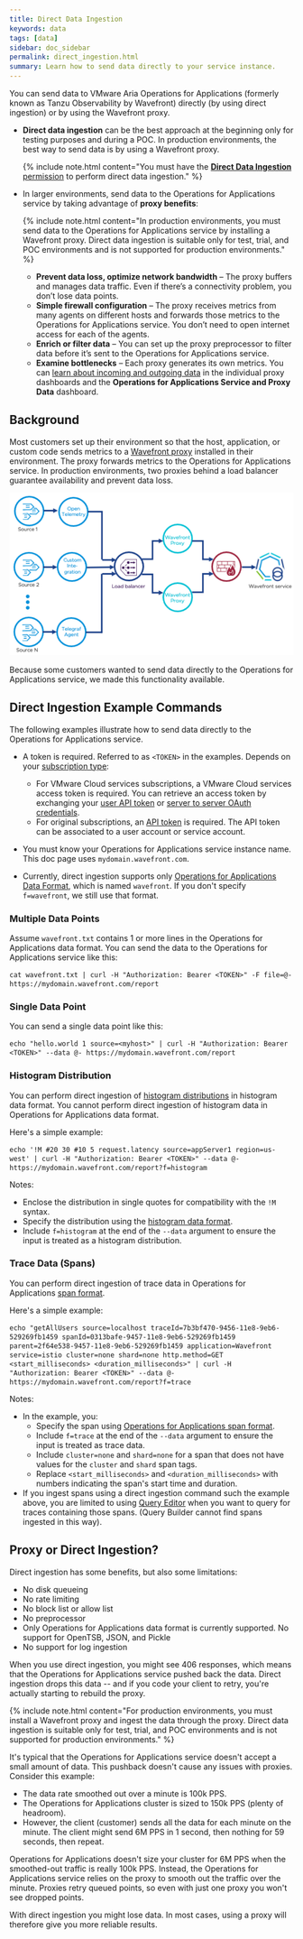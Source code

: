 ```yaml
---
title: Direct Data Ingestion
keywords: data
tags: [data]
sidebar: doc_sidebar
permalink: direct_ingestion.html
summary: Learn how to send data directly to your service instance.
---
```


You can send data to VMware Aria Operations for Applications (formerly known as Tanzu Observability by Wavefront) directly (by using direct ingestion) or by using the Wavefront proxy.

* **Direct data ingestion** can be the best approach at the beginning only for testing purposes and during a POC. In production environments, the best way to send data is by using a Wavefront proxy.

  {% include note.html content="You must have the [**Direct Data Ingestion** permission](permissions_overview.html) to perform direct data ingestion." %}

* In larger environments, send data to the Operations for Applications service by taking advantage of **proxy benefits**:

  {% include note.html content="In production environments, you must send data to the Operations for Applications service by installing a Wavefront proxy. Direct data ingestion is suitable only for test, trial, and POC environments and is not supported for production environments." %}

  * **Prevent data loss, optimize network bandwidth** – The proxy buffers and manages data traffic. Even if there’s a connectivity problem, you don’t lose data points.
  * **Simple firewall configuration** – The proxy receives metrics from many agents on different hosts and forwards those metrics to the Operations for Applications service. You don’t need to open internet access for each of the agents.
  * **Enrich or filter data** – You can set up the proxy preprocessor to filter data before it’s sent to the Operations for Applications service.
  * **Examine bottlenecks** – Each proxy generates its own metrics. You can [learn about incoming and outgoing data](monitoring_proxies.html) in the individual proxy dashboards and the **Operations for Applications Service and Proxy Data** dashboard.




## Background

Most customers set up their environment so that the host, application, or custom code sends metrics to a [Wavefront proxy](proxies.html) installed in their environment. The proxy forwards metrics to the Operations for Applications service. In production environments, two proxies behind a load balancer guarantee availability and prevent data loss.

![proxies behind load balancer](/images/proxy_deployment_load_balancer.png)

Because some customers wanted to send data directly to the Operations for Applications service, we made this functionality available.

## Direct Ingestion Example Commands

The following examples illustrate how to send data directly to the Operations for Applications service.
* A token is required. Referred to as `<TOKEN>` in the examples. Depends on your [subscription type](subscriptions-differences.html):

    - For VMware Cloud services subscriptions, a VMware Cloud services access token is required. You can retrieve an access token by exchanging your [user API token](csp_users_account_managing.html#generate-an-api-token) or [server to server OAuth credentials](csp_server_to_server_apps.html#how-server-to-server-apps-work).
    - For original subscriptions, an [API token](api_tokens.html) is required. The API token can be associated to a user account or service account.

* You must know your Operations for Applications service instance name. This doc page uses `mydomain.wavefront.com`.
* Currently, direct ingestion supports only [Operations for Applications Data Format](wavefront_data_format.html), which is named `wavefront`. If you don't specify `f=wavefront`, we still use that format.

### Multiple Data Points

Assume `wavefront.txt` contains 1 or more lines in the Operations for Applications data format. You can send the data to the Operations for Applications service like this:

```
cat wavefront.txt | curl -H "Authorization: Bearer <TOKEN>" -F file=@- https://mydomain.wavefront.com/report
```

### Single Data Point

You can send a single data point like this:
```
echo "hello.world 1 source=<myhost>" | curl -H "Authorization: Bearer <TOKEN>" --data @- https://mydomain.wavefront.com/report
```

### Histogram Distribution

You can perform direct ingestion of [histogram distributions](proxies_histograms.html#sending-histogram-distributions) in histogram data format. You cannot perform direct ingestion of histogram data in Operations for Applications data format.

Here's a simple example:
```
echo '!M #20 30 #10 5 request.latency source=appServer1 region=us-west' | curl -H "Authorization: Bearer <TOKEN>" --data @- https://mydomain.wavefront.com/report?f=histogram
```

Notes:
* Enclose the distribution in single quotes for compatibility with the `!M` syntax.
* Specify the distribution using the [histogram data format](proxies_histograms.html#sending-histogram-distributions).
* Include `f=histogram` at the end of the `--data` argument to ensure the input is treated as a histogram distribution.

### Trace Data (Spans)
You can perform direct ingestion of trace data in Operations for Applications [span format](trace_data_details.html#spans).

Here's a simple example:
```
echo "getAllUsers source=localhost traceId=7b3bf470-9456-11e8-9eb6-529269fb1459 spanId=0313bafe-9457-11e8-9eb6-529269fb1459 parent=2f64e538-9457-11e8-9eb6-529269fb1459 application=Wavefront service=istio cluster=none shard=none http.method=GET <start_milliseconds> <duration_milliseconds>" | curl -H "Authorization: Bearer <TOKEN>" --data @- https://mydomain.wavefront.com/report?f=trace
```

Notes:
* In the example, you:
  - Specify the span using [Operations for Applications span format](trace_data_details.html#operations-for-applications-span-format).
  - Include `f=trace` at the end of the `--data` argument to ensure the input is treated as trace data.
  - Include `cluster=none` and `shard=none` for a span that does not have values for the `cluster` and `shard` span tags.
  - Replace `<start_milliseconds>` and `<duration_milliseconds>` with numbers indicating the span's start time and duration.
* If you ingest spans using a direct ingestion command such the example above, you are limited to using [Query Editor](trace_data_query.html#trace-queries-in-query-editor) when you want to query for traces containing those spans. (Query Builder cannot find spans ingested in this way).


## Proxy or Direct Ingestion?

Direct ingestion has some benefits, but also some limitations:

* No disk queueing
* No rate limiting
* No block list or allow list
* No preprocessor
* Only Operations for Applications data format is currently supported. No support for OpenTSB, JSON, and Pickle
* No support for log ingestion

When you use direct ingestion, you might see 406 responses, which means that the Operations for Applications service pushed back the data. Direct ingestion drops this data -- and if you code your client to retry, you're actually starting to rebuild the proxy.

{% include note.html content="For production environments, you must install a Wavefront proxy and ingest the data through the proxy. Direct data ingestion is suitable only for test, trial, and POC environments and is not supported for production environments." %}

It's typical that the Operations for Applications service doesn't accept a small amount of data. This pushback doesn't cause any issues with proxies. Consider this example:

* The data rate smoothed out over a minute is 100k PPS.
* The Operations for Applications cluster is sized to 150k PPS (plenty of headroom).
* However, the client (customer) sends all the data for each minute on the minute. The client might send 6M PPS in 1 second, then nothing for 59 seconds, then repeat.

Operations for Applications doesn't size your cluster for 6M PPS when the smoothed-out traffic is really 100k PPS. Instead, the Operations for Applications service relies on the proxy to smooth out the traffic over the minute. Proxies retry queued points, so even with just one proxy you won't see dropped points.

With direct ingestion you might lose data. In most cases, using a proxy will therefore give you more reliable results.
